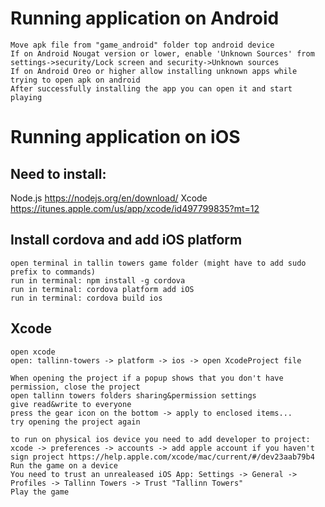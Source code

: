 # Running application on Android
```
Move apk file from "game_android" folder top android device
If on Android Nougat version or lower, enable 'Unknown Sources' from settings->security/Lock screen and security->Unknown sources
If on Android Oreo or higher allow installing unknown apps while trying to open apk on android
After successfully installing the app you can open it and start playing
```
# Running application on iOS

## Need to install:
Node.js https://nodejs.org/en/download/
Xcode https://itunes.apple.com/us/app/xcode/id497799835?mt=12

## Install cordova and add iOS platform
```
open terminal in tallin towers game folder (might have to add sudo prefix to commands)
run in terminal: npm install -g cordova
run in terminal: cordova platform add iOS
run in terminal: cordova build ios
```

## Xcode
```
open xcode
open: tallinn-towers -> platform -> ios -> open XcodeProject file

When opening the project if a popup shows that you don't have permission, close the project
open tallinn towers folders sharing&permission settings
give read&write to everyone
press the gear icon on the bottom -> apply to enclosed items...
try opening the project again

to run on physical ios device you need to add developer to project: 
xcode -> preferences -> accounts -> add apple account if you haven't
sign project https://help.apple.com/xcode/mac/current/#/dev23aab79b4
Run the game on a device
You need to trust an unrealeased iOS App: Settings -> General -> Profiles -> Tallinn Towers -> Trust "Tallinn Towers"
Play the game
```